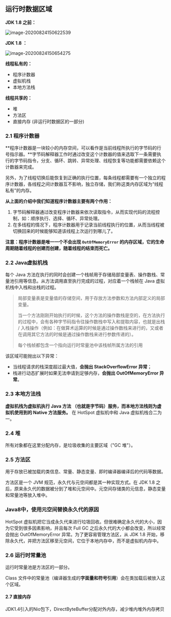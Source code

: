 ## 运行时数据区域

**JDK 1.8 之前：**

![image-20200824150622539](C:\Users\Ori\AppData\Roaming\Typora\typora-user-images\image-20200824150622539.png)

**JDK 1.8 ：**

![image-20200824150654275](C:\Users\Ori\AppData\Roaming\Typora\typora-user-images\image-20200824150654275.png)

**线程私有的：**

- 程序计数器
- 虚拟机栈
- 本地方法栈

**线程共享的：**

- 堆
- 方法区
- 直接内存 (非运行时数据区的一部分)

### 2.1 程序计数器

**程序计数器是一块较小的内存空间，可以看作是当前线程所执行的字节码的行号指示器。**字节码解释器工作时通过改变这个计数器的值来选取下一条需要执行的字节码指令，分支、循环、跳转、异常处理、线程恢复等功能都需要依赖这个计数器来完成。

另外，为了线程切换后能恢复到正确的执行位置，每条线程都需要有一个独立的程序计数器，各线程之间计数器互不影响，独立存储，我们称这类内存区域为“线程私有”的内存。

**从上面的介绍中我们知道程序计数器主要有两个作用：**

1. 字节码解释器通过改变程序计数器来依次读取指令，从而实现代码的流程控制，如：顺序执行、选择、循环、异常处理。
2. 在多线程的情况下，程序计数器用于记录当前线程执行的位置，从而当线程被切换回来的时候能够知道该线程上次运行到哪儿了。

**注意：程序计数器是唯一一个不会出现 `OutOfMemoryError` 的内存区域，它的生命周期随着线程的创建而创建，随着线程的结束而死亡。**

### 2.2 Java虚拟机栈

每个 Java 方法在执行的同时会创建一个栈帧用于存储局部变量表、操作数栈、常量池引用等信息。从方法调用直至执行完成的过程，对应着一个栈帧在 Java 虚拟机栈中入栈和出栈的过程。

> 局部变量表是变量值的存储空间，用于存放方法参数和方法内部定义的局部变量。
>
> 当一个方法刚刚开始执行的时候，这个方法的操作数栈是空的，在方法执行的过程中，会有各种字节码指令往操作数栈中写入和提取内容，也就是出栈 / 入栈操作（例如：在做算术运算的时候是通过操作数栈来进行的，又或者在调用其它方法的时候是通过操作数栈来进行参数传递的）。
>
> 每个栈帧都包含一个指向运行时常量池中该栈帧所属方法的引用

该区域可能抛出以下异常：

- 当线程请求的栈深度超过最大值，**会抛出 StackOverflowError 异常**；
- 栈进行动态扩展时如果无法申请到足够内存，**会抛出 OutOfMemoryError 异常**。

### 2.3 本地方法栈

**虚拟机栈为虚拟机执行 Java 方法 （也就是字节码）服务，而本地方法栈则为虚拟机使用到的 Native 方法服务。** 在 HotSpot 虚拟机中和 Java 虚拟机栈合二为一。

### 2.4 堆

所有对象都在这里分配内存，是垃圾收集的主要区域（"GC 堆"）。

### 2.5 方法区

用于存放已被加载的类信息、常量、静态变量、即时编译器编译后的代码等数据。

方法区是一个 JVM 规范，永久代与元空间都是其一种实现方式。在 JDK 1.8 之后，原来永久代的数据被分到了堆和元空间中。元空间存储类的元信息，静态变量和常量池等放入堆中。

### Java8中，使用元空间替换永久代的原因

HotSpot 虚拟机把它当成永久代来进行垃圾回收。但很难确定永久代的大小，因为它受到很多因素影响，并且每次 Full GC 之后永久代的大小都会改变，所以经常会抛出 OutOfMemoryError 异常。为了更容易管理方法区，从 JDK 1.8 开始，移除永久代，并把方法区移至元空间，它位于本地内存中，而不是虚拟机内存中。

### 2.6 运行时常量池

运行时常量池是方法区的一部分。

Class 文件中的常量池（编译器生成的**字面量和符号引用**）会在类加载后被放入这个区域。

#### 2.7 直接内存

JDK1.4引入的Nio包下，DirectByteBuffer分配对外内存，减少堆内堆外内存拷贝

